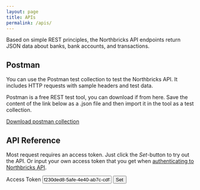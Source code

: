 ```yaml
---
layout: page
title: APIs
permalink: /apis/
---
```


Based on simple REST principles, the Northbricks API endpoints return JSON data about banks, bank accounts, and transactions.

## Postman

You can use the Postman test collection to test the Northbricks API. It includes HTTP requests with sample headers and test data.

Postman is a free REST test tool, you can download if from here. Save the content of the link below as a .json file and then import it in the tool as a test collection.

[Download postman collection](/assets/northbricks-api.postman_collection.json)

## API Reference

Most request requires an access token. Just click the *Set*-button to try out the API. Or input your own access token that you get when [authenticating to Northbricks API](/authentication).


<script>
function setApiKey(){
    const docEls = document.getElementsByTagName('rapi-doc')
    const keyInputEl = document.getElementById('access-token-input');

    for (i = 0; i < docEls.length; i++) {
        docEls[i].setAttribute('api-key-name','Authorization');
        docEls[i].setAttribute('api-key-location','header');
        docEls[i].setAttribute('api-key-value','Bearer '+keyInputEl.value);
    }
}
</script>
<label for="access-token-input">Access Token</label>
<input class="__form-input" id="access-token-input" type="text" placeholder="Access token" value="f230ded8-5afe-4e40-ab7c-cdf301e8fed5" spellcheck="false">
<button class="btn" onclick="setApiKey()">Set</button>

<rapi-doc allow-authentication="false" allow-server-selection="false" show-header="false" show-info="false" spec-url="/assets/api-spec/bank-api.yaml" regular-font="'Noto Sans',sans-serif" mono-font="'Roboto Mono',monospace"></rapi-doc>
<rapi-doc allow-authentication="false" allow-server-selection="false" show-header="false" show-info="false" spec-url="/assets/api-spec/bank-auth-api.yaml" regular-font="'Noto Sans',sans-serif" mono-font="'Roboto Mono',monospace"></rapi-doc>
<rapi-doc allow-authentication="false" allow-server-selection="false" show-header="false" show-info="false" spec-url="/assets/api-spec/account-api.yaml" regular-font="'Noto Sans',sans-serif" mono-font="'Roboto Mono',monospace"></rapi-doc>
<rapi-doc allow-authentication="false" allow-server-selection="false" show-header="false" show-info="false" spec-url="/assets/api-spec/transaction-api.yaml" regular-font="'Noto Sans',sans-serif" mono-font="'Roboto Mono',monospace"></rapi-doc>
<rapi-doc allow-authentication="false" allow-server-selection="false" show-header="false" show-info="false" spec-url="/assets/api-spec/payment-api.yaml" regular-font="'Noto Sans',sans-serif" mono-font="'Roboto Mono',monospace"></rapi-doc>
<rapi-doc allow-authentication="false" allow-server-selection="false" show-header="false" show-info="false" spec-url="/assets/api-spec/user-api.yaml" regular-font="'Noto Sans',sans-serif" mono-font="'Roboto Mono',monospace"></rapi-doc>
